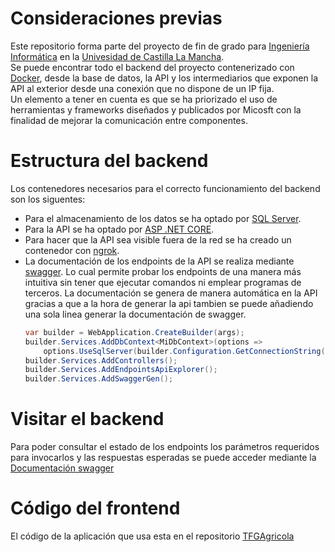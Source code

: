 # Consideraciones previas
Este repositorio forma parte del proyecto de fin de grado para [Ingeniería Informática](https://www.uclm.es/es/toledo/fcsociales/grado-informatica) en la [Univesidad de Castilla La Mancha](https://www.uclm.es/).<br/>
Se puede encontrar todo el backend del proyecto contenerizado con [Docker](https://www.docker.com/), desde la base de datos, la API y los intermediarios que exponen la API al exterior desde una conexión que no dispone de un IP fija.<br/>
Un elemento a tener en cuenta es que se ha priorizado el uso de herramientas y frameworks diseñados y publicados por Micosft con la finalidad de mejorar la comunicación entre componentes.<br/>
# Estructura del backend
Los contenedores necesarios para el correcto funcionamiento del backend son los siguentes:
- Para el almacenamiento de los datos se ha optado por [SQL Server](https://learn.microsoft.com/es-es/sql/sql-server/what-is-sql-server?view=sql-server-ver17).<br/>
- Para la API se ha optado por [ASP .NET CORE](https://learn.microsoft.com/es-es/aspnet/core/introduction-to-aspnet-core?view=aspnetcore-9.0).<br/>
- Para hacer que la API sea visible fuera de la red se ha creado un contenedor con [ngrok](https://ngrok.com/).
- La documentación de los endpoints de la API se realiza mediante [swagger](https://swagger.io/). Lo cual permite probar los endpoints de una manera más intuitiva sin tener que ejecutar comandos ni emplear programas de terceros. La documentación se genera de manera automática en la API gracias a que a la hora de generar la api tambien se puede añadiendo una sola linea generar la documentación de swagger.
  ```c#
  var builder = WebApplication.CreateBuilder(args);
  builder.Services.AddDbContext<MiDbContext>(options =>
      options.UseSqlServer(builder.Configuration.GetConnectionString("MiConexionSql")));
  builder.Services.AddControllers();
  builder.Services.AddEndpointsApiExplorer();
  builder.Services.AddSwaggerGen();
  ```
# Visitar el backend
Para poder consultar el estado de los endpoints los parámetros requeridos para invocarlos y las respuestas esperadas se puede acceder mediante la
[Documentación swagger](https://native-supreme-locust.ngrok-free.app/swagger/index.html)
# Código del frontend
El código de la aplicación que usa esta en el repositorio [TFGAgricola](https://github.com/loleandote22/TFGAgricola)
